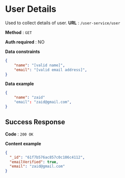 # User Details
Used to collect details of user.
**URL** : `/user-service/user`

**Method** : `GET`

**Auth required** : NO

**Data constraints**

```json
{
    "name": "[valid name]",
    "email": "[valid email address]",
}
```
**Data example**

```json
{
    "name": "zaid"
    "email": "zaid@gmail.com",
}
```

## Success Response

**Code** : `200 OK`

**Content example**

```json
{
  "_id": "61f7b576ac857c0c106c4112",
  "emailVerified": true,
  "email": "zaid@gmail.com"
}
```
